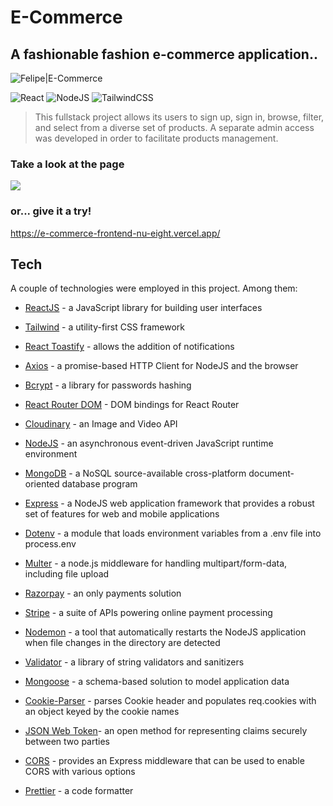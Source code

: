 # E-Commerce

## A fashionable fashion e-commerce application..

![Felipe|E-Commerce](https://img.shields.io/badge/FelipeMDantas-E-Commerce-white)

<p>

![React](https://img.shields.io/badge/react-%2320232a.svg?style=for-the-badge&logo=react&logoColor=%2361DAFB)
![NodeJS](https://img.shields.io/badge/node.js-6DA55F?style=for-the-badge&logo=node.js&logoColor=white)
![TailwindCSS](https://img.shields.io/badge/tailwindcss-%2338B2AC.svg?style=for-the-badge&logo=tailwind-css&logoColor=white)

> This fullstack project allows its users to sign up, sign in, browse, filter, and select from a diverse set of products. A separate admin access was developed in order to facilitate products management.

### Take a look at the page

<img src = gif/page_gif.gif>

### or... give it a try!

https://e-commerce-frontend-nu-eight.vercel.app/

## Tech

A couple of technologies were employed in this project. Among them:

- [ReactJS] - a JavaScript library for building user interfaces
- [Tailwind] - a utility-first CSS framework
- [React Toastify] - allows the addition of notifications
- [Axios] - a promise-based HTTP Client for NodeJS and the browser
- [Bcrypt] - a library for passwords hashing
- [React Router DOM] - DOM bindings for React Router
- [Cloudinary] - an Image and Video API
- [NodeJS] - an asynchronous event-driven JavaScript runtime environment
- [MongoDB] - a NoSQL source-available cross-platform document-oriented database program
- [Express] - a NodeJS web application framework that provides a robust set of features for web and mobile applications
- [Dotenv] - a module that loads environment variables from a .env file into process.env
- [Multer] - a node.js middleware for handling multipart/form-data, including file upload
- [Razorpay] - an only payments solution
- [Stripe] - a suite of APIs powering online payment processing
- [Nodemon] - a tool that automatically restarts the NodeJS application when file changes in the directory are detected
- [Validator] - a library of string validators and sanitizers
- [Mongoose] - a schema-based solution to model application data
- [Cookie-Parser] - parses Cookie header and populates req.cookies with an object keyed by the cookie names
- [JSON Web Token]- an open method for representing claims securely between two parties
- [CORS] - provides an Express middleware that can be used to enable CORS with various options
- [Prettier] - a code formatter

  [reactjs]: https://reactjs.org/
  [tailwind]: https://tailwindcss.com/
  [react toastify]: https://github.com/fkhadra/react-toastify
  [axios]: https://axios-http.com/docs/intro
  [bcrypt]: https://firebase.google.com/
  [react router dom]: https://reactrouter.com/
  [cloudinary]: https://cloudinary.com/
  [nodejs]: https://nodejs.org/en/
  [mongodb]: https://www.mongodb.com/
  [express]: https://expressjs.com/
  [dotenv]: https://dotenv.org/
  [multer]: https://github.com/expressjs/multer
  [razorpay]: https://razorpay.com/
  [stripe]: https://stripe.com/
  [nodemon]: https://www.npmjs.com/package/nodemon
  [validator]: https://github.com/validatorjs/validator.js
  [mongoose]: https://mongoosejs.com/
  [cookie-parser]: https://github.com/expressjs/cookie-parser
  [JSON Web Token]: https://jwt.io/
  [cors]: https://github.com/expressjs/cors
  [prettier]: https://prettier.io/
